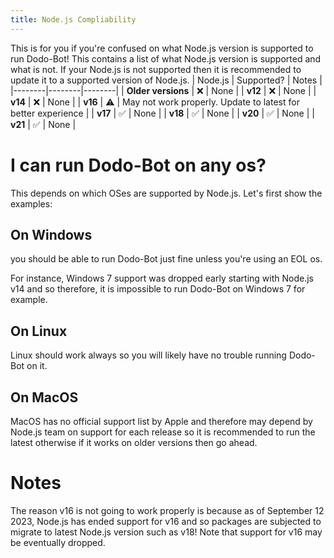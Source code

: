 ```yaml
---
title: Node.js Compliability
---
```


This is for you if you're confused on what Node.js version is supported to run Dodo-Bot! This contains a list of what Node.js version is supported and what is not. If your Node.js is not supported then it is recommended to update it to a supported version of Node.js.
| Node.js | Supported? | Notes |
|--------|--------|--------|
| **Older versions** | ❌ | None |
| **v12** | ❌ | None |
| **v14** | ❌ | None |
| **v16** | ⚠  | May not work properly. Update to latest for better experience |
| **v17** | ✅ | None |
| **v18** | ✅ | None | 
| **v20** | ✅ | None |
| **v21** | ✅ | None |

# I can run Dodo-Bot on any os?
This depends on which OSes are supported by Node.js. Let's first show the examples: 

## On Windows 

you should be able to run Dodo-Bot just fine unless you're using an EOL os.

For instance, Windows 7 support was dropped early starting with Node.js v14 and so therefore, it is impossible to run Dodo-Bot on Windows 7 for example.
## On Linux
Linux should work always so you will likely have no trouble running Dodo-Bot on it. 

## On MacOS
MacOS has no official support list by Apple and therefore may depend by Node.js team on support for each release so it is recommended to run the latest otherwise if it works on older versions then go ahead.

# Notes
The reason v16 is not going to work properly is because as of September 12 2023, Node.js has ended support for v16 and so packages are subjected to migrate to latest Node.js version such as v18! Note that support for v16 may be eventually dropped.
